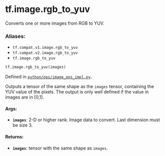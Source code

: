 <div itemscope itemtype="http://developers.google.com/ReferenceObject">
<meta itemprop="name" content="tf.image.rgb_to_yuv" />
<meta itemprop="path" content="Stable" />
</div>

# tf.image.rgb_to_yuv

Converts one or more images from RGB to YUV.

### Aliases:

* `tf.compat.v1.image.rgb_to_yuv`
* `tf.compat.v2.image.rgb_to_yuv`
* `tf.image.rgb_to_yuv`

``` python
tf.image.rgb_to_yuv(images)
```



Defined in [`python/ops/image_ops_impl.py`](/code/stable/tensorflow/python/ops/image_ops_impl.py).

<!-- Placeholder for "Used in" -->

Outputs a tensor of the same shape as the `images` tensor, containing the YUV
value of the pixels.
The output is only well defined if the value in images are in [0,1].

#### Args:


* <b>`images`</b>: 2-D or higher rank. Image data to convert. Last dimension must be
  size 3.


#### Returns:


* <b>`images`</b>: tensor with the same shape as `images`.